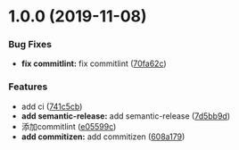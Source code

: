 # 1.0.0 (2019-11-08)


### Bug Fixes

* **fix commitlint:** fix commitlint ([70fa62c](https://github.com/tangfen/git_commit_demo/commit/70fa62c61a189dda1052570c1ddf780474e3524a))


### Features

* add ci ([741c5cb](https://github.com/tangfen/git_commit_demo/commit/741c5cb012324dfbd14c7c82bae9e6f41a9023df))
* **add semantic-release:** add semantic-release ([7d5bb9d](https://github.com/tangfen/git_commit_demo/commit/7d5bb9d506edeac882f03f4cf9a8f6b4de1402ba))
* 添加commitlint ([e05599c](https://github.com/tangfen/git_commit_demo/commit/e05599c4b9025dd20479777c1b2662e982698a7b))
* **add commitizen:** add commitizen ([608a179](https://github.com/tangfen/git_commit_demo/commit/608a1796726bad87cb325648eca99433f5bc1f77))
